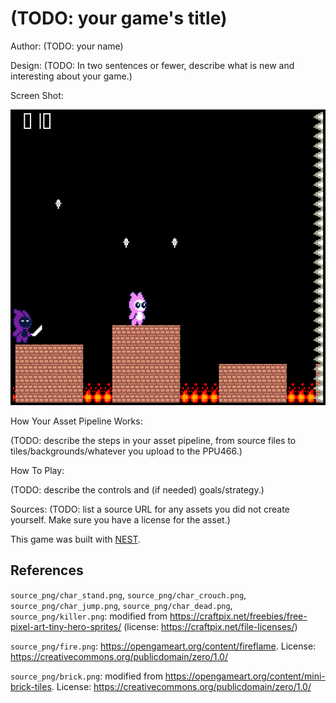 # (TODO: your game's title)

Author: (TODO: your name)

Design: (TODO: In two sentences or fewer, describe what is new and interesting about your game.)

Screen Shot:

![Screen Shot](screenshot.png)

How Your Asset Pipeline Works:

(TODO: describe the steps in your asset pipeline, from source files to tiles/backgrounds/whatever you upload to the PPU466.)

How To Play:

(TODO: describe the controls and (if needed) goals/strategy.)

Sources: (TODO: list a source URL for any assets you did not create yourself. Make sure you have a license for the asset.)

This game was built with [NEST](NEST.md).


## References
`source_png/char_stand.png`, `source_png/char_crouch.png`, `source_png/char_jump.png`, `source_png/char_dead.png`, 
`source_png/killer.png`: modified from https://craftpix.net/freebies/free-pixel-art-tiny-hero-sprites/ (license: https://craftpix.net/file-licenses/)

`source_png/fire.png`: https://opengameart.org/content/fireflame. License: https://creativecommons.org/publicdomain/zero/1.0/

`source_png/brick.png`: modified from https://opengameart.org/content/mini-brick-tiles. License: https://creativecommons.org/publicdomain/zero/1.0/
